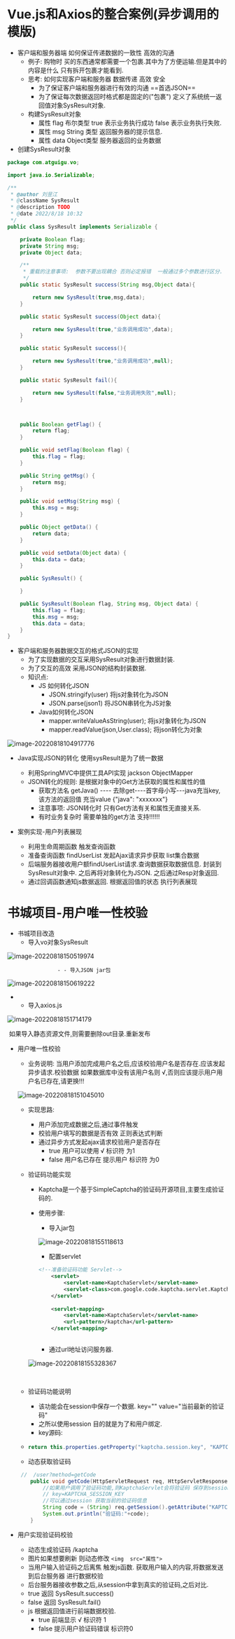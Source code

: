 # Vue.js和Axios的整合案例(异步调用的模版)

- 客户端和服务器端 如何保证传递数据的一致性  高效的沟通
  - 例子:  购物时 买的东西通常都需要一个包裹.其中为了方便运输.但是其中的内容是什么  只有拆开包裹才能看到.
  - 思考: 如何实现客户端和服务器 数据传递   高效  安全
    - 为了保证客户端和服务器进行有效的沟通 ==首选JSON==
    - 为了保证每次数据返回时格式都是固定的("包裹") 定义了系统统一返回值对象SysResult对象.
  - 构建SysResult对象
    - 属性  flag   布尔类型     true 表示业务执行成功   false 表示业务执行失败.
    - 属性 msg    String 类型   返回服务器的提示信息.
    - 属性 data    Object类型   服务器返回的业务数据
- 创建SysResult对象

```java
package com.atguigu.vo;

import java.io.Serializable;

/**
 * @author 刘昱江
 * @className SysResult
 * @description TODO
 * @date 2022/8/18 10:32
 */
public class SysResult implements Serializable {

    private Boolean flag;
    private String msg;
    private Object data;

    /**
     * 重载的注意事项:  参数不要出现耦合 否则必定报错  一般通过多个参数进行区分.
     */
    public static SysResult success(String msg,Object data){

        return new SysResult(true,msg,data);
    }

    public static SysResult success(Object data){

        return new SysResult(true,"业务调用成功",data);
    }

    public static SysResult success(){

        return new SysResult(true,"业务调用成功",null);
    }

    public static SysResult fail(){

        return new SysResult(false,"业务调用失败",null);
    }



    public Boolean getFlag() {
        return flag;
    }

    public void setFlag(Boolean flag) {
        this.flag = flag;
    }

    public String getMsg() {
        return msg;
    }

    public void setMsg(String msg) {
        this.msg = msg;
    }

    public Object getData() {
        return data;
    }

    public void setData(Object data) {
        this.data = data;
    }

    public SysResult() {

    }

    public SysResult(Boolean flag, String msg, Object data) {
        this.flag = flag;
        this.msg = msg;
        this.data = data;
    }
}

```

- 客户端和服务器数据交互的格式JSON的实现
  - 为了实现数据的交互采用SysResult对象进行数据封装.
  - 为了交互的高效 采用JSON的结构封装数据.
  - 知识点:   
    - JS 如何转化JSON    
      - JSON.stringify(user)   将js对象转化为JSON
      - JSON.parse(json1)       将JSON串转化为JS对象
    - Java如何转化JSON
      - mapper.writeValueAsString(user);    将js对象转化为JSON
      - mapper.readValue(json,User.class);  将json转化为对象

![image-20220818104917776](https://images73.oss-cn-beijing.aliyuncs.com/img/image-20220818104917776.png)

- Java实现JSON的转化     使用sysResult是为了统一数据
  - 利用SpringMVC中提供工具API实现  jackson   ObjectMapper
  - JSON转化的规则: 是根据对象中的Get方法获取的属性和属性的值
    - 获取方法名 getJava() ---- 去除get----首字母小写---java充当key,  该方法的返回值 充当value    {"java": "xxxxxxx"}
    - 注意事项:  JSON转化时 只有Get方法有关和属性无直接关系. 
    - 有时业务复杂时 需要单独的get方法 支持!!!!!!

- 案例实现-用户列表展现

  - 利用生命周期函数 触发查询函数
  - 准备查询函数 findUserList   发起Ajax请求异步获取 list集合数据
  - 后端服务器接收用户额findUserList请求.查询数据获取数据信息. 封装到SysResult对象中. 之后再将对象转化为JSON. 之后通过Resp对象返回.
  - 通过回调函数通知js数据返回. 根据返回值的状态  执行列表展现




# 书城项目-用户唯一性校验

- 书城项目改造
  - 导入vo对象SysResult

![image-20220818150519974](https://images73.oss-cn-beijing.aliyuncs.com/img/image-20220818150519974.png)

					- - 导入JSON jar包

![image-20220818150619222](https://images73.oss-cn-beijing.aliyuncs.com/img/image-20220818150619222.png)

- 	- 导入axios.js

![image-20220818151714179](https://images73.oss-cn-beijing.aliyuncs.com/img/image-20220818151714179.png)

​		如果导入静态资源文件,则需要删除out目录.重新发布

- 用户唯一性校验

  - 业务说明: 当用户添加完成用户名之后,应该校验用户名是否存在.应该发起异步请求.校验数据 如果数据库中没有该用户名则 √,否则应该提示用户用户名已存在,请更换!!!

  ![image-20220818151045010](https://images73.oss-cn-beijing.aliyuncs.com/img/image-20220818151045010.png)

  

  - 实现思路:
    - 用户添加完成数据之后,通过事件触发
    - 校验用户填写的数据是否有效  正则表达式判断
    - 通过异步方式发起ajax请求校验用户是否存在
      - true   用户可以使用    √    标识符 为1
      - false  用户名已存在    提示用户  标识符 为0

  

  

  - 验证码功能实现

    - Kaptcha是一个基于SimpleCaptcha的验证码开源项目,主要生成验证码的.

    - 使用步骤:

      - 导入jar包

      ![image-20220818155118613](https://images73.oss-cn-beijing.aliyuncs.com/img/image-20220818155118613.png)

      - 配置servlet

      ```xml
      <!--准备验证码功能 Servlet-->
          <servlet>
              <servlet-name>KaptchaServlet</servlet-name>
              <servlet-class>com.google.code.kaptcha.servlet.KaptchaServlet</servlet-class>
          </servlet>
          
          <servlet-mapping>
              <servlet-name>KaptchaServlet</servlet-name>
              <url-pattern>/kaptcha</url-pattern>
          </servlet-mapping>
          
      ```

      - 通过url地址访问服务器.

    ![image-20220818155328367](https://images73.oss-cn-beijing.aliyuncs.com/img/image-20220818155328367.png)

  ​		

  - 验证码功能说明

    - 该功能会在session中保存一个数据.  key=""   value="当前最新的验证码"
    - 之所以使用session 目的就是为了和用户绑定.
    - key源码:

  - ```java
    return this.properties.getProperty("kaptcha.session.key", "KAPTCHA_SESSION_KEY");
    ```

  - 动态获取验证码

  ```java
   //  /user?method=getCode
      public void getCode(HttpServletRequest req, HttpServletResponse resp) throws Exception {
          //如果用户调用了验证码功能,则KaptchaServlet会将验证码 保存到session中
          // key=KAPTCHA_SESSION_KEY
          //可以通过session 获取当前的验证码信息
          String code = (String) req.getSession().getAttribute("KAPTCHA_SESSION_KEY");
          System.out.println("验证码:"+code);
      }
  ```

  

- 用户实现验证码校验
  - 动态生成验证码     /kaptcha
  - 图片如果想要刷新 则动态修改 `<img  src="属性">`
  - 当用户输入验证码之后离焦 触发js函数.  获取用户输入的内容,将数据发送到后台服务器 进行数据校验
  - 后台服务器接收参数之后,从session中拿到真实的验证码,之后对比.
  - true   返回 SysResult.success()
  - false  返回  SysResult.fail()
  - js 根据返回值进行前端数据校验.
    - true   前端显示 √    标识符  1
    - false  提示用户验证码错误  标识符0

















​	











